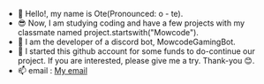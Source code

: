 - 👋 Hello!, my name is Ote(Pronounced: o - te).
- 😎 Now, I am studying coding and have a few projects with my classmate named project.startswith("Mowcode").
- 🌱 I am the developer of a discord bot, MowcodeGamingBot.
- 💞️ I started this github account for some funds to do-continue our project. If you are interested, please give me a try. Thank-you 😊.
- 📫 email : [My email](ratnaritjumnong@gamil.com)
  
<!---
- [![ko-fi](https://ko-fi.com/img/githubbutton_sm.svg)](https://ko-fi.com/L4L7D0RJY), [Patron](https://www.patreon.com/bePatron?u=74857866)

OteEnded/OteEnded is a ✨ special ✨ repository because its `README.md` (this file) appears on your GitHub profile.
You can click the Preview link to take a look at your changes.
--->
